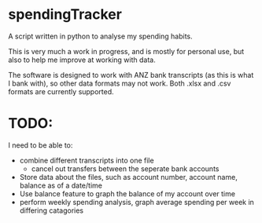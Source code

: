 # spendingTracker
A script written in python to analyse my spending habits. 

This is very much a work in progress, and is mostly for personal use, but also to help me improve at working with data.

The software is designed to work with ANZ bank transcripts (as this is what I bank with), so other data formats may not work. Both .xlsx and .csv formats are currently supported. 

# TODO:
I need to be able to:
- combine different transcripts into one file
    - cancel out transfers between the seperate bank accounts
- Store data about the files, such as account number, account name, balance as of a date/time
- Use balance feature to graph the balance of my account over time
- perform weekly spending analysis, graph average spending per week in differing catagories